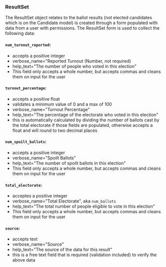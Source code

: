 ### ResultSet

The ResultSet object relates to the ballot results (not elected candidates which is on the Candidate model) is created through a form populated with data from a user with permissions. The ResultSet form is used to collect the following data:

#### `num_turnout_reported`: 
- accepts a positive integer
- verbose_name="Reported Turnout (Number, not required)
- help_text="The number of people who voted in this election"
- This field only accepts a whole number, but accepts commas and cleans them 
on input for the user

#### `turnout_percentage`: 
- accepts a positive float
- validates a minimum value of 0 and a max of 100
- verbose_name="Turnout Percentage"
- help_text="The percentage of the electorate who voted in this election"
- this is automatically calculated by dividing the number of ballots cast by the total electorate if those fields are populated, otherwise accepts a float and will round to two decimal places

#### `num_spoilt_ballots`: 
- accepts a positive integer
- verbose_name="Spoilt Ballots"
- help_text="The number of spoilt ballots in this election"
- This field only accepts a whole number, but accepts commas and cleans them 
on input for the user

#### `total_electorate`: 
- acceptes a positive integer
- verbose_name="Total Electorate", aka `num_ballots`
- help_text="The total number of people eligible to vote in this election"
- This field only accepts a whole number, but accepts commas and cleans them 
on input for the user


#### `source`: 
- accepts text 
- verbose_name="Source"
- help_text="The source of the data for this result"
- this is a free text field that is required (validation included) to verify the above data